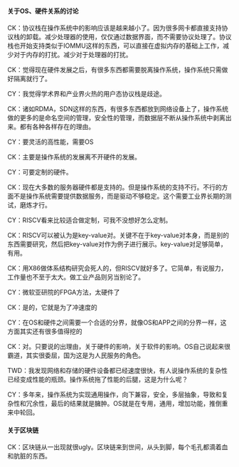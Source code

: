 #### 关于OS、硬件关系的讨论

CK：协议栈在操作系统中的影响应该是越来越小了。因为很多网卡都直接支持协议栈的卸载。减少处理器的使用，仅仅通过数据界面，而不需要协议处理了。协议栈也开始支持类似于IOMMU这样的东西，可以直接在虚拟内存的基础上工作，减少对于内存的打扰。减少对于处理器的打扰。

CK：觉得现在硬件发展之后，有很多东西都需要脱离操作系统，操作系统只需做好隔离就行了。

CY：我觉得学术界和产业界火热的用户态协议栈是歧途。

CK：诸如RDMA，SDN这样的东西，有很多东西都放到网络设备上了，操作系统做的更多的是命名空间的管理，安全性的管理，而数据层不断从操作系统中剥离出来。都有各种各样存在的理由。

CY：要灵活的高性能，需要OS

CK：主要是操作系统的发展离不开硬件的发展。

CY：可要定制的硬件。

CK：现在大多数的服务器硬件都是支持的。但是操作系统的支持不行。不行的方面不是操作系统需要提供数据服务，而是驱动不够稳定。这个需要工业界长期的测试，磨炼才行。

CY：RISCV看来比较适合做定制，可我不没想好怎么定制。

CK：RISCV可以被认为是key-value对。关键不在于key-value对本身，而是别的东西需要研究，然后把key-value对作为例子进行展示。key-value对足够简单，有用。

CK：用X86做体系结构研究会死人的，但RISCV就好多了。它简单，有说服力，工作量也不至于太大。做工业产品则另当别论了。

CY：微软亚研院的FPGA方法，太硬件了

CK：是的，它就是为了冲速度的

CY：在OS和硬件之间需要一个合适的分界，就像OS和APP之间的分界一样，这方面其实还有很多值得挖的

CK：对。只要说的出理由，关于硬件的影响，关于软件的影响。OS自己说起来很霸道，其实很委屈，国为这是为人民服务的角色。

TWD：我发现网络和存储的硬件设备都已经速度很快，有人说操作系统的复杂性已经变成性能的瓶颈。操作系统拖了性能的后腿，这是为什么呢？

CY：多年来，操作系统为实现通用操作，向下兼容，安全，多层抽象，导致和复杂性和冗余性，最后的结果就是臃肿。OS就是在专用，通用，增加功能，推倒重来中轮回。

#### 关于区块链

CK：区块链从一出现就很ugly。区块链来到世间，从头到脚，每个毛孔都滴着血和肮脏的东西。

